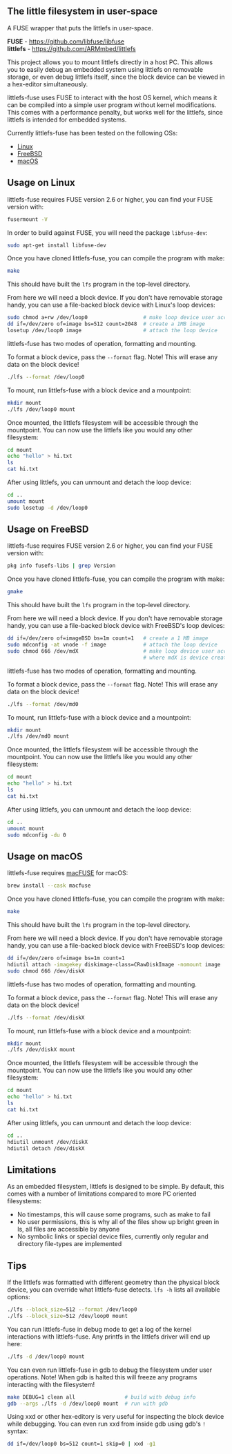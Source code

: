 ## The little filesystem in user-space

A FUSE wrapper that puts the littlefs in user-space.

**FUSE** - https://github.com/libfuse/libfuse  
**littlefs** - https://github.com/ARMmbed/littlefs

This project allows you to mount littlefs directly in a host PC.
This allows you to easily debug an embedded system using littlefs on
removable storage, or even debug littlefs itself, since the block device
can be viewed in a hex-editor simultaneously.

littlefs-fuse uses FUSE to interact with the host OS kernel, which means
it can be compiled into a simple user program without kernel modifications.
This comes with a performance penalty, but works well for the littlefs,
since littlefs is intended for embedded systems.

Currently littlefs-fuse has been tested on the following OSs:
- [Linux](#usage-on-linux)
- [FreeBSD](#usage-on-freebsd)
- [macOS](#usage-on-macos)

## Usage on Linux

littlefs-fuse requires FUSE version 2.6 or higher, you can find your FUSE
version with:
``` bash
fusermount -V
```

In order to build against FUSE, you will need the package `libfuse-dev`:
``` bash
sudo apt-get install libfuse-dev
```

Once you have cloned littlefs-fuse, you can compile the program with make:
``` bash
make
```

This should have built the `lfs` program in the top-level directory.

From here we will need a block device. If you don't have removable storage
handy, you can use a file-backed block device with Linux's loop devices:
``` bash
sudo chmod a+rw /dev/loop0                  # make loop device user accessible
dd if=/dev/zero of=image bs=512 count=2048  # create a 1MB image
losetup /dev/loop0 image                    # attach the loop device
```

littlefs-fuse has two modes of operation, formatting and mounting.

To format a block device, pass the `--format` flag. Note! This will erase any
data on the block device!
``` bash
./lfs --format /dev/loop0
```

To mount, run littlefs-fuse with a block device and a mountpoint:
``` bash
mkdir mount
./lfs /dev/loop0 mount
```

Once mounted, the littlefs filesystem will be accessible through the
mountpoint. You can now use the littlefs like you would any other filesystem:

``` bash
cd mount
echo "hello" > hi.txt
ls
cat hi.txt
```

After using littlefs, you can unmount and detach the loop device:
``` bash
cd ..
umount mount
sudo losetup -d /dev/loop0
```

## Usage on FreeBSD

littlefs-fuse requires FUSE version 2.6 or higher, you can find your FUSE
version with:
``` bash
pkg info fusefs-libs | grep Version
```

Once you have cloned littlefs-fuse, you can compile the program with make:
``` bash
gmake
```

This should have built the `lfs` program in the top-level directory.

From here we will need a block device. If you don't have removable storage
handy, you can use a file-backed block device with FreeBSD's loop devices:
``` bash
dd if=/dev/zero of=imageBSD bs=1m count=1   # create a 1 MB image
sudo mdconfig -at vnode -f image            # attach the loop device
sudo chmod 666 /dev/mdX                     # make loop device user accessible,
                                            # where mdX is device created with mdconfig command
```

littlefs-fuse has two modes of operation, formatting and mounting.

To format a block device, pass the `--format` flag. Note! This will erase any
data on the block device!
``` bash
./lfs --format /dev/md0
```

To mount, run littlefs-fuse with a block device and a mountpoint:
``` bash
mkdir mount
./lfs /dev/md0 mount
```

Once mounted, the littlefs filesystem will be accessible through the
mountpoint. You can now use the littlefs like you would any other filesystem:
``` bash
cd mount
echo "hello" > hi.txt
ls
cat hi.txt
```

After using littlefs, you can unmount and detach the loop device:
``` bash
cd ..
umount mount
sudo mdconfig -du 0
```

## Usage on macOS

littlefs-fuse requires [macFUSE](https://macfuse.io/) for macOS:
```bash
brew install --cask macfuse
```

Once you have cloned littlefs-fuse, you can compile the program with make:
``` bash
make
```

This should have built the `lfs` program in the top-level directory.

From here we will need a block device. If you don't have removable storage
handy, you can use a file-backed block device with FreeBSD's loop devices:
``` bash
dd if=/dev/zero of=image bs=1m count=1                                  # create a 1 MB image
hdiutil attach -imagekey diskimage-class=CRawDiskImage -nomount image   # attach the loop device
sudo chmod 666 /dev/diskX                                               # make loop device user accessible,
```

littlefs-fuse has two modes of operation, formatting and mounting.

To format a block device, pass the `--format` flag. Note! This will erase any
data on the block device!
``` bash
./lfs --format /dev/diskX
```

To mount, run littlefs-fuse with a block device and a mountpoint:
``` bash
mkdir mount
./lfs /dev/diskX mount
```

Once mounted, the littlefs filesystem will be accessible through the
mountpoint. You can now use the littlefs like you would any other filesystem:
``` bash
cd mount
echo "hello" > hi.txt
ls
cat hi.txt
```

After using littlefs, you can unmount and detach the loop device:
``` bash
cd ..
hdiutil unmount /dev/diskX
hdiutil detach /dev/diskX
```

## Limitations

As an embedded filesystem, littlefs is designed to be simple. By default,
this comes with a number of limitations compared to more PC oriented
filesystems:

- No timestamps, this will cause some programs, such as make to fail
- No user permissions, this is why all of the files show up bright green
  in ls, all files are accessible by anyone
- No symbolic links or special device files, currently only regular and
  directory file-types are implemented

## Tips

If the littlefs was formatted with different geometry than the physical block
device, you can override what littlefs-fuse detects. `lfs -h` lists all
available options:
``` bash
./lfs --block_size=512 --format /dev/loop0
./lfs --block_size=512 /dev/loop0 mount
```

You can run littlefs-fuse in debug mode to get a log of the kernel interactions
with littlefs-fuse. Any printfs in the littlefs driver will end up here:
``` bash
./lfs -d /dev/loop0 mount
```

You can even run littlefs-fuse in gdb to debug the filesystem under user
operations. Note! When gdb is halted this will freeze any programs interacting
with the filesystem!
``` bash
make DEBUG=1 clean all                # build with debug info
gdb --args ./lfs -d /dev/loop0 mount  # run with gdb
```

Using xxd or other hex-editory is very useful for inspecting the block
device while debugging. You can even run xxd from inside gdb using gdb's
`!` syntax:
``` bash
dd if=/dev/loop0 bs=512 count=1 skip=0 | xxd -g1
```
